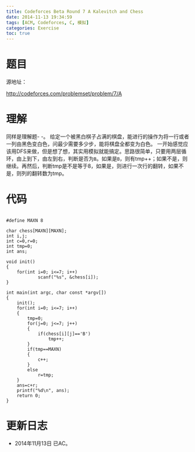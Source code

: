 ```yaml
---
title: Codeforces Beta Round 7 A Kalevitch and Chess
date: 2014-11-13 19:34:59
tags: [ACM, Codeforces, C, 模拟]
categories: Exercise
toc: true
---
```

# 题目
源地址：

http://codeforces.com/problemset/problem/7/A

# 理解
同样是理解题- -。
给定一个被黑白棋子占满的棋盘，能进行的操作为将一行或者一列由黑色变白色，问最少需要多少步，能将棋盘全都变为白色。
一开始感觉应该用DFS来做，但是想了想，其实用模拟就能搞定。思路很简单，只要用两层循环，由上到下，由左到右，判断是否为`B`。如果是`B`，则有tmp++；如果不是，则继续。再然后，判断tmp是不是等于8，如果是，则进行一次行的翻转，如果不是，则列的翻转数为tmp。

<!-- more -->

# 代码

```

#define MAXN 8

char chess[MAXN][MAXN];
int i,j;
int c=0,r=0;
int tmp=0;
int ans;

void init()
{
    for(int i=0; i<=7; i++)
            scanf("%s", &chess[i]);
}

int main(int argc, char const *argv[])
{
    init();
    for(int i=0; i<=7; i++)
    {
        tmp=0;
        for(j=0; j<=7; j++)
        {
            if(chess[i][j]=='B')
                tmp++;
        }
        if(tmp==MAXN)
        {
            c++;
        }
        else
            r=tmp;
    }
    ans=c+r;
    printf("%d\n", ans);
    return 0;
}

```

# 更新日志
- 2014年11月13日 已AC。
